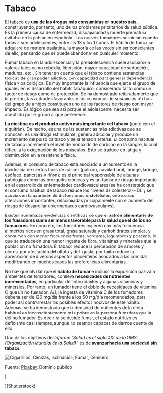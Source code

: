 # Tabaco

El tabaco es **una de las drogas más consumidas en nuestro país**, constituyendo, por tanto, uno de los problemas prioritarios de salud pública. Es la primera causa de enfermedad, discapacidad y muerte prematura evitable en la población española.  Los nuevos fumadores se inician cuando todavía son adolescentes, entre los 13 y los 17 años. El hábito de fumar se adquiere de manera paulatina, la mayoría de las veces sin ser conscientes de ello, pensando que se puede abandonar en cualquier momento.

Fumar tabaco en la adolescencia y la preadolescencia suele asociarse a valores tales como rebeldía, liberación, mayor capacidad de seducción, madurez, etc., Sin tener en cuenta que el tabaco contiene sustancias tóxicas de gran poder adictivo, con capacidad para generar dependencia física y psicológica. Es muy importante la influencia que ejerce el grupo de iguales en el desarrollo del hábito tabáquico, considerado tanto como un factor de riesgo como de protección. Se ha demostrado reiteradamente que la presión, las actitudes favorables y los consumos de sustancias tóxicas del grupo de amigos constituyen uno de los factores de riesgo con mayor impacto. Es lógico que sea así porque el adolescente  necesita ser aceptado por el grupo al que pertenece.

**La nicotina es el producto activo más importante del tabaco** (junto con el alquitrán). De hecho, es una de las sustancias más adictivas que se conocen: es una droga estimulante, genera adicción y produce un incremento del pulso cardíaco y de la tensión arterial. El consumo habitual de tabaco incrementa el nivel de monóxido de carbono en la sangre, lo cual dificulta la oxigenación de los músculos. Esto se traduce en fatiga y disminución en la resistencia física.

Además, el consumo de tabaco está asociado a un aumento en la incidencia de ciertos tipos de cáncer (pulmón, cavidad oral, faringe, laringe, esófago, páncreas y riñón); es el principal responsable de algunas patologías como las bronquitis crónicas y es un factor de riesgo importante en el desarrollo de enfermedades cardiovasculares (se ha constatado que el consumo habitual de tabaco reduce los niveles de colesterol-HDL y se asocia con la aparición de disfunciones endoteliales, entre otras alteraciones importantes, relacionadas principalmente con el aumento del riesgo de desarrollar enfermedades cardiovasculares).

Existen numerosas evidencias científicas de que el **patrón alimentario de los fumadores suele ser menos favorable para la salud que el de los no fumadores**. En concreto, los fumadores ingieren con más frecuencia alimentos ricos en grasa total, grasa saturada y carbohidratos simples, y consumen con menor frecuencia frutas, verduras, legumbres y pescado, lo que se traduce en una menor ingesta de fibra, vitaminas y minerales que la población no fumadora. El tabaco reduce la percepción de sabores y olores, por afectación del olfato y del  gusto; por tanto reduce la apreciación de diversos aspectos placenteros asociados a las comidas, modificando en muchos casos las preferencias alimentarias.

No hay que olvidar que el **hábito de fumar** e incluso la exposición pasiva a ambientes de fumadores, conlleva **necesidades de nutrientes incrementadas**, en particular de antioxidantes y algunas vitaminas y minerales. Por tanto, un fumador tiene el doble de necesidades de vitamina C que un no fumador. Así, la ingesta de vitamina C de los fumadores debería ser de 120 mg/día frente a los 60 mg/día recomendados, para poder así contrarrestar los posibles efectos nocivos de este hábito. Además, se ha demostrado que la densidad de nutrientes de la dieta habitual es inconscientemente más pobre en la persona fumadora que la del no fumador. Es decir, si se decide fumar, el estado nutritivo es deficiente casi siempre, aunque no seamos capaces de darnos cuenta de ello.

Uno de los objetivos del _Informe ”Salud en el siglo XXI de la OMS (Organización Mundial de la Salud)”_ es de **avanzar hacia una sociedad sin tabaco**.


![Cigarrillos, Cenizas, Inclinación, Fumar, Cenicero](https://cdn.pixabay.com/photo/2013/02/20/07/21/cigarettes-83571_960_720.jpg)  


Fuente: [Pixabay](https://pixabay.com/es/cigarrillos-cenizas-inclinaci%C3%B3n-83571/). Dominio público

[  
  
](Shutterstock)